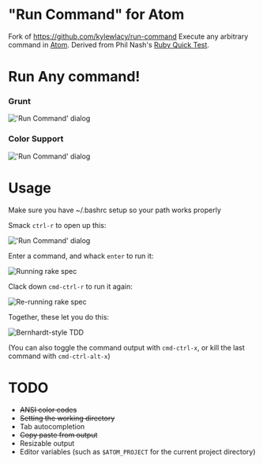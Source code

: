 # "Run Command" for Atom
Fork of https://github.com/kylewlacy/run-command
Execute any arbitrary command in [Atom](http://atom.io). Derived from Phil Nash's [Ruby Quick Test](https://github.com/philnash/ruby-quick-test).

# Run Any command!
### Grunt
!['Run Command' dialog](https://github.com/nathanjohnson320/run-command2/blob/master/screenshots/grunt.png)

### Color Support
!['Run Command' dialog](https://github.com/nathanjohnson320/run-command2/blob/master/screenshots/colors.png)

# Usage

Make sure you have ~/.bashrc setup so your path works properly

Smack `ctrl-r` to open up this:

!['Run Command' dialog](https://raw.githubusercontent.com/kylewlacy/run-command/master/screenshots/run-command.gif)

Enter a command, and whack `enter` to run it:

![Running `rake spec`](https://raw.githubusercontent.com/kylewlacy/run-command/master/screenshots/run.gif)

Clack down `cmd-ctrl-r` to run it again:

![Re-running `rake spec`](https://raw.githubusercontent.com/kylewlacy/run-command/master/screenshots/re-run.gif)

Together, these let you do this:

![Bernhardt-style TDD](https://raw.githubusercontent.com/kylewlacy/run-command/master/screenshots/tdd.gif)

(You can also toggle the command output with `cmd-ctrl-x`, or kill the last command with `cmd-ctrl-alt-x`)

# TODO
- ~~ANSI color codes~~
- ~~Setting the working directory~~
- Tab autocompletion
- ~~Copy paste from output~~
- Resizable output
- Editor variables (such as `$ATOM_PROJECT` for the current project directory)
